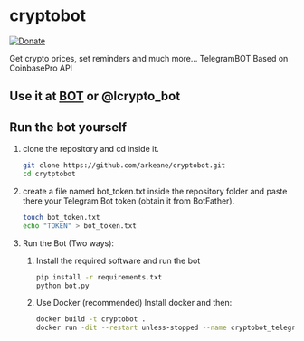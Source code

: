 # cryptobot

[![Donate](https://img.shields.io/badge/Donate-PayPal-green.svg)](https://www.paypal.com/cgi-bin/webscr?cmd=_s-xclick&hosted_button_id=LZDKH4PL5Z3XN&source=url)

Get crypto prices, set reminders and much more...
TelegramBOT Based on CoinbasePro API 

## Use it at [BOT](https://t.me/lcrypto_bot) or @lcrypto_bot

## Run the bot yourself

1. clone the repository and cd inside it.

    ```bash
    git clone https://github.com/arkeane/cryptobot.git
    cd crytptobot
    ```

2. create a file named bot_token.txt inside the repository folder and paste there your Telegram Bot token (obtain it from BotFather).

    ```bash
    touch bot_token.txt
    echo "TOKEN" > bot_token.txt
    ````

3. Run the Bot (Two ways):

    1. Install the required software and run the bot

        ```bash
        pip install -r requirements.txt
        python bot.py
        ```

    2. Use Docker (recommended)
        Install docker and then:

        ```bash
        docker build -t cryptobot .
        docker run -dit --restart unless-stopped --name cryptobot_telegram cryptobot
        ```
